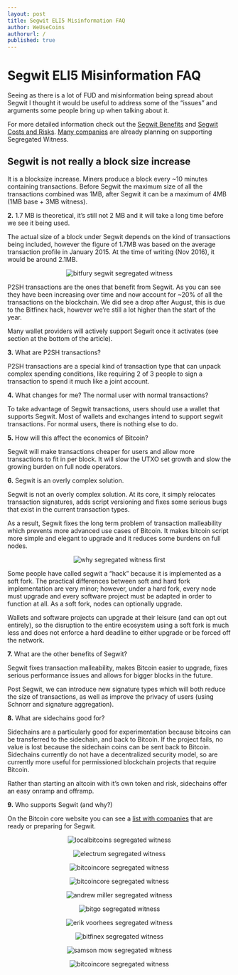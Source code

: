 ```yaml
---
layout: post
title: Segwit ELI5 Misinformation FAQ
author: WeUseCoins
authorurl: /
published: true
---
```


<h1>Segwit ELI5 Misinformation FAQ</h1>
<p>Seeing as there is a lot of FUD and misinformation being spread about Segwit I thought it would be useful to address some of the “issues” and arguments some people bring up when talking about it.
<p>For more detailed information check out the <a href="/what-are-segwit-benefits/">Segwit Benefits</a> and <a href="https://bitcoincore.org/en/2016/10/28/segwit-costs/">Segwit Costs and Risks</a>. <a href="/segregated-witness/">Many companies</a> are already planning on supporting Segregated Witness.
<h2>Segwit is not really a block size increase</h2>
<p>It is a blocksize increase. Miners produce a block every ~10 minutes containing transactions. Before Segwit the maximum size of all the transactions combined was 1MB, after Segwit it can be a maximum of 4MB (1MB base + 3MB witness).
<p><b>2.</b> 1.7 MB is theoretical, it’s still not 2 MB and it will take a long time before we see it being used.
<p>The actual size of a block under Segwit depends on the kind of transactions being included, however the figure of 1.7MB was based on the average transaction profile in January 2015. At the time of writing (Nov 2016), it would be around 2.1MB.
<center><img src="/images/eli-segwit/bitfury-segwit.jpeg" alt="bitfury segwit segregated witness" /></center>
<p>P2SH transactions are the ones that benefit from Segwit. As you can see they have been increasing over time and now account for ~20% of all the transactions on the blockchain. We did see a drop after August, this is due to the Bitfinex hack, however we’re still a lot higher than the start of the year.
<p>Many wallet providers will actively support Segwit once it activates (see section at the bottom of the article).
<p><b>3.</b> What are P2SH transactions?
<p>P2SH transactions are a special kind of transaction type that can unpack complex spending conditions, like requiring 2 of 3 people to sign a transaction to spend it much like a joint account.
<p><b>4.</b> What changes for me? The normal user with normal transactions?
<p>To take advantage of Segwit transactions, users should use a wallet that supports Segwit. Most of wallets and exchanges intend to support segwit transactions. For normal users, there is nothing else to do.
<p><b>5.</b> How will this affect the economics of Bitcoin?
<p>Segwit will make transactions cheaper for users and allow more transactions to fit in per block. It will slow the UTXO set growth and slow the growing burden on full node operators.
<p><b>6.</b> Segwit is an overly complex solution.
<p>Segwit is not an overly complex solution. At its core, it simply relocates transaction signatures, adds script versioning and fixes some serious bugs that exist in the current transaction types. 
<p>As a result, Segwit fixes the long term problem of transaction malleability which prevents more advanced use cases of Bitcoin. It makes bitcoin script more simple and elegant to upgrade and it reduces some burdens on full nodes.
<center><img src="/images/eli-segwit/why-segwit-first.png" alt="why segregated witness first" /></center>
<p>Some people have called segwit a “hack” because it is implemented as a soft fork. The practical differences between soft and hard fork implementation are very minor; however, under a hard fork, every node must upgrade and every software project must be adapted in order to function at all. As a soft fork, nodes can optionally upgrade. 
<p>Wallets and software projects can upgrade at their leisure (and can opt out entirely), so the disruption to the entire ecosystem using a soft fork is much less and does not enforce a hard deadline to either upgrade or be forced off the network.
<p><b>7.</b> What are the other benefits of Segwit?
<p>Segwit fixes transaction malleability, makes Bitcoin easier to upgrade, fixes serious performance issues and allows for bigger blocks in the future. 
<p>Post Segwit, we can introduce new signature types which will both reduce the size of transactions, as well as improve the privacy of users (using Schnorr and signature aggregation).
<p><b>8.</b> What are sidechains good for?
<p>Sidechains are a particularly good for experimentation because bitcoins can be transferred to the sidechain, and back to Bitcoin. If the project fails, no value is lost because the sidechain coins can be sent back to Bitcoin. Sidechains currently do not have a decentralized security model, so are currently more useful for permissioned blockchain projects that require Bitcoin.
<p>Rather than starting an altcoin with it’s own token and risk, sidechains offer an easy onramp and offramp.
<p><b>9.</b> Who supports Segwit (and why?)
<p>On the Bitcoin core website you can see a <a href="/segregated-witness/">list with companies</a> that are ready or preparing for Segwit.
<p><center><img src="/images/eli-segwit/lb-segwit.png" alt="localbitcoins segregated witness" /></center>
<p><center><img src="/images/eli-segwit/electrum-segwit.png" alt="electrum segregated witness" /></center>
<p><center><img src="/images/eli-segwit/bitcoincore-segwit-1.png" alt="bitcoincore segregated witness" /></center>
<p><center><img src="/images/eli-segwit/bitcoincore-segwit-2.png" alt="bitcoincore segregated witness" /></center>
<p><center><img src="/images/eli-segwit/am-segwit.png" alt="andrew miller segregated witness" /></center>
<p><center><img src="/images/eli-segwit/bitgo-segwit.png" alt="bitgo segregated witness" /></center>
<p><center><img src="/images/eli-segwit/ev-segwit.png" alt="erik voorhees segregated witness" /></center>
<p><center><img src="/images/eli-segwit/bitfinex-segwit.png" alt="bitfinex segregated witness" /></center>
<p><center><img src="/images/eli-segwit/sm-segwit.png" alt="samson mow segregated witness" /></center>
<p><center><img src="/images/eli-segwit/bitcoincore-segwit-3.png" alt="bitcoincore segregated witness" /></center>